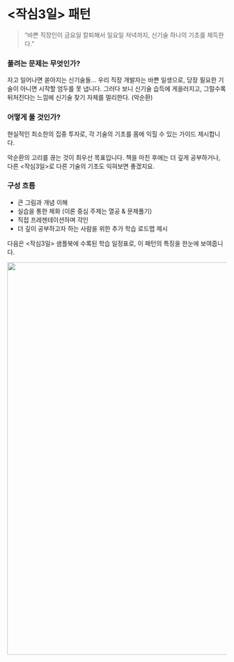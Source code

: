 # <작심3일> 패턴

> “바쁜 직장인이 금요일 칼퇴해서 일요일 저녁까지, 신기술 하나의 기초를 체득한다.”

### 풀려는 문제는 무엇인가?
자고 일어나면 쏟아지는 신기술들… 우리 직장 개발자는 바쁜 일생으로, 당장 필요한 기술이 아니면 시작할 엄두를 못 냅니다. 그러다 보니 신기술 습득에 게을러지고, 그럴수록 뒤처진다는 느낌에 신기술 찾기 자체를 멀리한다. (악순환)

### 어떻게 풀 것인가?

현실적인 최소한의 집중 투자로, 각 기술의 기초를 몸에 익힐 수 있는 가이드 제시합니다.

악순환의 고리를 끊는 것이 최우선 목표입니다. 책을 마친 후에는 더 깊게 공부하거나, 다른 <작심3일>로 다른 기술의 기초도 익혀보면 좋겠지요.

### 구성 흐름

- 큰 그림과 개념 이해
- 실습을 통한 체화 (이론 중심 주제는 열공 & 문제풀기)
- 직접 프레젠테이션하며 각인
- 더 깊이 공부하고자 하는 사람을 위한 추가 학습 로드맵 제시

다음은 <작심3일> 샘플북에 수록된 학습 일정표로, 이 패턴의 특징을 한눈에 보여줍니다.

<img src="https://github.com/WegraLee/Writing-IT-Books/blob/master/3%20Days%20Later/%EC%9D%BC%EC%A0%95%ED%91%9C.png?raw=true" width="900">
